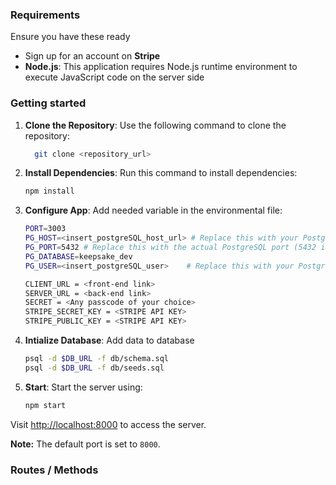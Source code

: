 ### Requirements
Ensure you have these ready
* Sign up for an account on **Stripe**
* **Node.js**: This application requires Node.js runtime environment to execute JavaScript code on the server side
 

### Getting started

1. **Clone the Repository**: Use the following command to clone the repository:
     ```bash
       git clone <repository_url>
     ```

2. **Install Dependencies**: Run this command to install dependencies:
    ```bash
    npm install
   ```
   
3. **Configure App**: Add needed variable in the environmental file:
    ```bash
    PORT=3003
    PG_HOST=<insert_postgreSQL_host_url> # Replace this with your PostgreSQL host (e.g., localhost or a remote database URL)
    PG_PORT=5432 # Replace this with the actual PostgreSQL port (5432 is the default)
    PG_DATABASE=keepsake_dev
    PG_USER=<insert_postgreSQL_user>    # Replace this with your PostgreSQL user (e.g., postgres or a specific user)
    
    CLIENT_URL = <front-end link>
    SERVER_URL = <back-end link>
    SECRET = <Any passcode of your choice>
    STRIPE_SECRET_KEY = <STRIPE API KEY>
    STRIPE_PUBLIC_KEY = <STRIPE API KEY>
    ```
4. **Intialize Database**: Add data to database
    ```bash
    psql -d $DB_URL -f db/schema.sql
    psql -d $DB_URL -f db/seeds.sql
    ```

4. **Start**: Start the server using:
    ```bash
    npm start
   ```

Visit [http://localhost:8000](http://localhost:8000) to access the server.

**Note:** The default port is set to `8000`.


### Routes / Methods